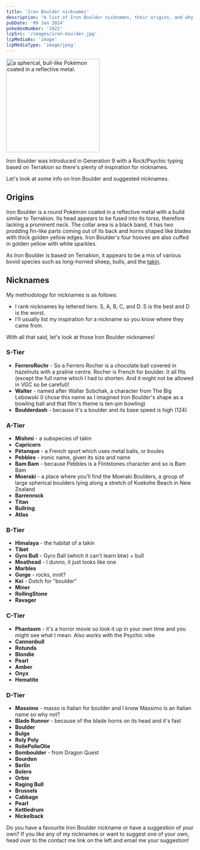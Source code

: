 ```yaml
---
title: 'Iron Boulder nicknames'
description: "A list of Iron Boulder nicknames, their origins, and why I think they're cool."
pubDate: '09 Jan 2024'
pokedexNumber: '1022'
lcpSrc: '/images/iron-boulder.jpg'
lcpMediaAs: 'image'
lcpMediaType: 'image/jpeg'
---
```


<div class="img-center"><img src="/images/iron-boulder.jpg" width="250px" height="250px" alt="a spherical, bull-like Pokémon coated in a reflective metal."></div>

Iron Boulder was introduced in Generation 9 with a Rock/Psychic typing based on Terrakion so there's plenty of inspiration for nicknames.

Let's look at some info on Iron Boulder and suggested nicknames.

## Origins

Iron Boulder is a round Pokémon coated in a reflective metal with a build similar to Terrakion. Its head appears to be fused into its torso, therefore lacking a prominent neck. The collar area is a black band, it has two prodding fin-like parts coming out of its back and horns shaped like blades with thick golden yellow edges. Iron Boulder's four hooves are also cuffed in golden yellow with white sparkles.

As Iron Boulder is based on Terrakion, it appears to be a mix of various bovid species such as long-horned sheep, bulls, and the [takin](https://en.wikipedia.org/wiki/Takin).

## Nicknames

My methodology for nicknames is as follows:

* I rank nicknames by lettered tiers: S, A, B, C, and D. S is the best and D is the worst.
* I'll usually list my inspiration for a nickname so you know where they came from.

With all that said, let's look at those Iron Boulder nicknames!

### S-Tier

* **FerreroRochr** - So a Ferrero Rocher is a chocolate ball covered in hazelnuts with a praline centre. Rocher is French for boulder. It all fits (except the full name which I had to shorten. And it might not be allowed in VGC so be careful)!
* **Walter** - named after Walter Sobchak, a character from The Big Lebowski (I chose this name as I imagined Iron Boulder's shape as a bowling ball and that film's theme is ten-pin bowling)
* **Boulderdash** - because it's a boulder and its base speed is high (124)

### A-Tier

* **Mishmi** - a subspecies of takin
* **Capricorn**
* **Pétanque** - a French sport which uses metal balls, or <span lang="fr">boules</span>
* **Pebbles** - ironic name, given its size and name
* **Bam Bam** - because Pebbles is a Flintstones character and so is Bam Bam
* **Moeraki** - a place where you'll find the Moeraki Boulders, a group of large spherical boulders lying along a stretch of Koekohe Beach in New Zealand
* **Barrenrock**
* **Titan**
* **Bullring**
* **Atlas**

### B-Tier

* **Himalaya** - the habitat of a takin
* **Tibet**
* **Gyro Bull** - Gyro Ball (which it can't learn btw) + bull
* **Meathead** - I dunno, it just looks like one
* **Marbles**
* **Gorge** - rocks, innit?
* **Kei** - Dutch for "boulder"
* **Miner**
* **RollingStone**
* **Ravager**

### C-Tier

* **Phantasm** - it's a horror movie so look it up in your own time and you might see what I mean. Also works with the Psychic vibe
* **Cannonbull**
* **Rotunda**
* **Blondie**
* **Pearl**
* **Amber**
* **Onyx**
* **Hematite**

### D-Tier

* **Massimo** - masso is Italian for boulder and I know Massimo is an Italian name so why not?
* **Blade Runner** - because of the blade horns on its head and it's fast
* **Boulder**
* **Bulge**
* **Roly Poly**
* **RoliePolieOlie**
* **Bomboulder** - from Dragon Quest
* **Bourdon**
* **Berlin**
* **Bolero**
* **Orbie**
* **Raging Bull**
* **Brussels**
* **Cabbage**
* **Pearl**
* **Kettledrum**
* **Nickelback**

Do you have a favourite Iron Boulder nickname or have a suggestion of your own? If you like any of my nicknames or want to suggest one of your own, head over to the contact me link on the left and email me your suggestion!